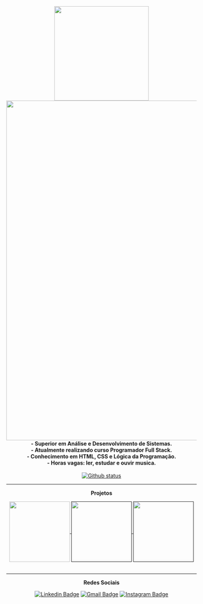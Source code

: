 <!DOCTYPE html>
<html>
 
 <head>
  <div align="center">
  <img src="https://cdn.discordapp.com/attachments/1071261120012238919/1128168509122285598/oie_rounded_corners.gif"width="250px"/>
  </div>
 </head>
 
 <body>
<div align="center">
  <img src="https://cdn.discordapp.com/attachments/1071261120012238919/1128168940976210020/oie_rounded_corners_1.gif" width="900px"/>
</div>
  
<div align="center">    
 <strong> - Superior em Análise e Desenvolvimento de Sistemas. </strong>
 <br>
 <strong> - Atualmente realizando curso Programador Full Stack. </strong>
 <br>
 <strong> - Conhecimento em HTML, CSS e Lógica da Programação. </strong>
 <br>
 <strong> - Horas vagas: ler, estudar e ouvir musica. </strong>
 <br>
 <br>
</div> 
  
<div align="center">
<a href="https://github.com/AlefCAp">
  <img align="center" src="https://github-readme-stats.vercel.app/api?username=AlefCAp&show_icons=true&theme=dark" alt="Github status" />
</a>
</div>

<hr>

<p align="center"> <strong>Projetos</strong> </p>

<div align="center">
<a href="https://github.com/AlefCAp/comandos-git">
  <img align="center" src="https://cdn.discordapp.com/attachments/1071261120012238919/1128382514055090296/oie_png_6.png" width="160px"/>
</a>
 <a href="">
  <img align="center" src="https://cdn.discordapp.com/attachments/1071261120012238919/1128381477822935101/oie_png_5.png" width="160px"/>
</a>
 <a href="">
  <img align="center" src="https://cdn.discordapp.com/attachments/1071261120012238919/1128383134468153344/oie_png_7.png" width="160px"/>
</a>
</div>

<br>
<hr>

<p align="center"> <strong>Redes Sociais</strong> </p>

<div align="center">
 
[![Linkedin Badge](https://img.shields.io/badge/-Linkedin-6633cc?style=flat-square&logo=Linkedin&logoColor=white&color=black&link=https://www.linkedin.com/in/alefapolinario/)](https://www.linkedin.com/in/alefapolinario/)
[![Gmail Badge](https://img.shields.io/badge/-Gmail-c14438?style=flat-square&logo=Gmail&color=black&logoColor=white&link=mailto:alefapolinario29@gmail.com)](mailto:alefapolinario29@gmail.com)
[![Instagram Badge](https://img.shields.io/badge/-Instagram-6633cc?style=flat-square&logo=Instagram&color=black&logoColor=white&link=https://www.instagram.com/_capolinario_/)](https://www.instagram.com/_capolinario_/)

</div>

</body>

</html>
